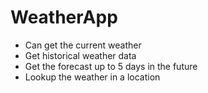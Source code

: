 # WeatherApp
 - Can get the current weather 
 - Get historical weather data
 - Get the forecast up to 5 days in the future
 - Lookup the weather in a location
